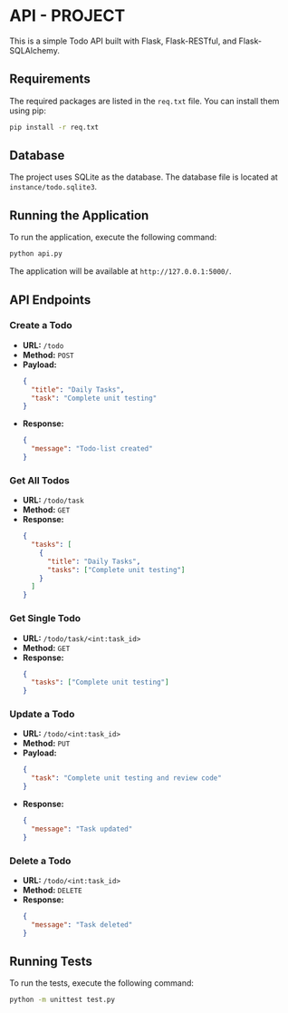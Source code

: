 #  API - PROJECT

This is a simple Todo API built with Flask, Flask-RESTful, and Flask-SQLAlchemy.

## Requirements

The required packages are listed in the `req.txt` file. You can install them using pip:

```sh
pip install -r req.txt
```

## Database

The project uses SQLite as the database. The database file is located at `instance/todo.sqlite3`.

## Running the Application

To run the application, execute the following command:

```sh
python api.py
```

The application will be available at `http://127.0.0.1:5000/`.

## API Endpoints

### Create a Todo

- **URL:** `/todo`
- **Method:** `POST`
- **Payload:**
  ```json
  {
    "title": "Daily Tasks",
    "task": "Complete unit testing"
  }
  ```
- **Response:**
  ```json
  {
    "message": "Todo-list created"
  }
  ```

### Get All Todos

- **URL:** `/todo/task`
- **Method:** `GET`
- **Response:**
  ```json
  {
    "tasks": [
      {
        "title": "Daily Tasks",
        "tasks": ["Complete unit testing"]
      }
    ]
  }
  ```

### Get Single Todo

- **URL:** `/todo/task/<int:task_id>`
- **Method:** `GET`
- **Response:**
  ```json
  {
    "tasks": ["Complete unit testing"]
  }
  ```

### Update a Todo

- **URL:** `/todo/<int:task_id>`
- **Method:** `PUT`
- **Payload:**
  ```json
  {
    "task": "Complete unit testing and review code"
  }
  ```
- **Response:**
  ```json
  {
    "message": "Task updated"
  }
  ```

### Delete a Todo

- **URL:** `/todo/<int:task_id>`
- **Method:** `DELETE`
- **Response:**
  ```json
  {
    "message": "Task deleted"
  }
  ```

## Running Tests

To run the tests, execute the following command:

```sh
python -m unittest test.py


